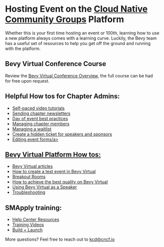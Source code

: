 # Hosting Event on the [Cloud Native Community Groups](https://community.cncf.io/) Platform

Whether this is your first time hosting an event or 100th, learning how to use a new platform always comes with a learning curve. Luckily, the Bevy team has a useful set of resources to help you get off the ground and running with the platform.

## Bevy Virtual Conference Course
Review the [Bevy Virtual Conference Overview](https://training.cmxhub.com/p/how-to-run-a-virtual-conference), the full course can be had for free upon request.

## Helpful How tos for Chapter Admins:
* <a href="help.bevylabs.com/category/524-chapter-organizer-videos" target="_blank">Self-paced video tutorials</a>
* <a href="https://help.bevylabs.com/article/358-sending-chapter-newsletters" target="_blank">Sending chapter newsletters</a>
* <a href="https://help.bevylabs.com/article/392-day-of-event-best-practices" target="_blank">Day of event best practices</a>
* <a href="https://help.bevylabs.com/article/389-managaing-chapter-members" target="_blank">Managing chapter members</a>
* <a href="https://help.bevylabs.com/article/268-managing-a-waitlist" target="_blank">Managing a waitlist</a>
* <a href="https://help.bevylabs.com/article/281-create-a-hidden-ticket" target="_blank">Create a hidden ticket for speakers and sponsors</a>
* <a href="https://help.bevylabs.com/article/386-editing-event-forms" target="_blank">Editing event forms/a>

## Bevy Virtual Platform How tos:
* [Bevy Virtual articles](https://help.bevylabs.com/category/456-bevy-virtual)
* [How to create a test event in Bevy Virtual](https://help.bevylabs.com/article/496-test-event-in-bevy-virtual)
* [Breakout Rooms](https://help.bevylabs.com/article/495-breakout-rooms)
* [How to achieve the best quality on Bevy Virtual](https://help.bevylabs.com/article/510-how-to-achieve-the-best-quality-on-bevy-virtual)
* [Using Bevy Virtual as a Speaker](https://help.bevylabs.com/article/493-speaker-permissions-in-bevy-virtual)
* [Troubleshooting](https://help.bevylabs.com/article/499-troubleshooting)

## SMApply training:
* [Help Center Resources](https://help.smapply.io/hc/en-us)
* [Training Videos](https://help.smapply.io/hc/en-us/categories/115000187973-Implementation-Training-Videos)
* [Build + Launch](https://help.smapply.io/hc/en-us/sections/115000405794-Build-Videos)

More questions? Feel free to reach out to kcd@cncf.io
